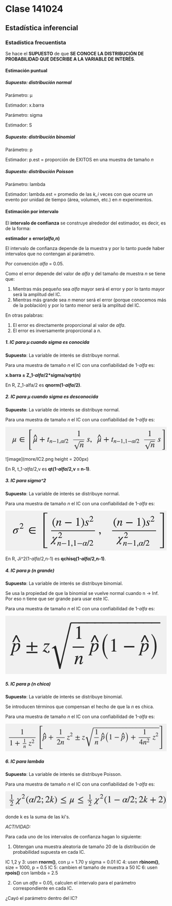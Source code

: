# Clase 141024

## Estadística inferencial

### Estadística frecuentista

Se hace el **SUPUESTO** de que **SE CONOCE LA DISTRIBUCIÓN DE PROBABILIDAD QUE DESCRIBE A LA VARIABLE DE INTERÉS**.

#### Estimación puntual

##### Supuesto: distribución normal

Parámetro: µ

Estimador: x.barra

Parámetro: sigma

Estimador: S

##### Supuesto: distribución binomial

Parámetro: p

Estimador: p.est = proporción de EXITOS en una muestra de tamaño _n_

##### Supuesto: distribución Poisson

Parámetro: lambda

Estimador: lambda.est = promedio de las *k_i* veces con que ocurre un evento por unidad de tiempo (área, volumen, etc.) en _n_ experimentos.

#### Estimación por intervalo

El **intervalo de confianza** se construye alrededor del estimador, es decir, es de la forma:

**estimador ± error(_alfa_,_n_)**

El intervalo de confianza depende de la muestra y por lo tanto puede haber intervalos que no contengan al parámetro.

Por convención _alfa_ = 0.05.

Como el error depende del valor de _alfa_ y del tamaño de muestra _n_ se tiene que:

1. Mientras más pequeño sea _alfa_ mayor será el error y por lo tanto mayor será la amplitud del IC.
2. Mientras más grande sea _n_ menor será el error (porque conocemos más de la población) y por lo tanto menor será la amplitud del IC.

En otras palabras:

1. El error es directamente proporcional al valor de _alfa_.
2. El error es inversamente proporcional a _n_.

##### 1. IC para µ cuando sigma es conocida

**Supuesto**: La variable de interés se distribuye normal.

Para una muestra de tamaño _n_ el IC con una confiabilidad de 1-_alfa_ es:

**x.barra ± Z_1-*alfa*/2*sigma/sqrt(n)**

En R, Z_1-alfa/2 es **qnorm(1-*alfa*/2)**.

##### 2. IC para µ cuando sigma es desconocida

**Supuesto**: La variable de interés se distribuye normal.

Para una muestra de tamaño _n_ el IC con una confiabilidad de 1-_alfa_ es:

![image](more/IC2.png)

![image](more/IC2.png height = 200px)

En R, t_1-*alfa*/2,v es **qt(1-*alfa*/2,v = n-1)**.

##### 3. IC para sigma^2

**Supuesto**: La variable de interés se distribuye normal.

Para una muestra de tamaño _n_ el IC con una confiabilidad de 1-_alfa_ es:

![image](more/IC3.png)

En R, Ji^2(1-_alfa_/2,n-1) es **qchisq(1-_alfa_/2,n-1)**.

##### 4.  IC para p  (n grande)

**Supuesto**: La variable de interés se distribuye binomial.

Se usa la propiedad de que la binomial se vuelve normal cuando n -> Inf. Por eso n tiene que ser grande para usar este IC.

Para una muestra de tamaño _n_ el IC con una confiabilidad de 1-_alfa_ es:

![image](more/IC4.png)

##### 5.  IC para p  (n chica)

**Supuesto**: La variable de interés se distribuye binomial.

Se introducen términos que compensan el hecho de que la _n_ es chica.

Para una muestra de tamaño _n_ el IC con una confiabilidad de 1-_alfa_ es:

![image](more/IC5.png)

##### 6. IC para lambda

**Supuesto**: La variable de interés se distribuye Poisson.

Para una muestra de tamaño _n_ el IC con una confiabilidad de 1-_alfa_ es:

![image](more/IC6.png)

donde k es la suma de las ki's.

_ACTIVIDAD:_

Para cada uno de los intervalos de confianza hagan lo siguiente:

1. Obtengan una muestra aleatoria de tamaño 20 de la distribución de probabilidad supuesta en cada IC.
	
IC 1,2 y 3: usen **rnorm()**, con µ = 1.70 y sigma = 0.01
IC 4: usen **rbinom()**, size = 1000, p = 0.5
IC 5: cambien el tamaño de muestra a 50
IC 6: usen **rpois()** con lambda = 2.5

2. Con un _alfa_ = 0.05, calculen el intervalo para el parámetro correspondiente en cada IC.

¿Cayó el parámetro dentro del IC?